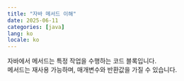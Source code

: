 ```yaml
---
title: "자바 메서드 이해"
date: 2025-06-11
categories: [java]
lang: ko
locale: ko
---
```


자바에서 메서드는 특정 작업을 수행하는 코드 블록입니다.  
메서드는 재사용 가능하며, 매개변수와 반환값을 가질 수 있습니다.
